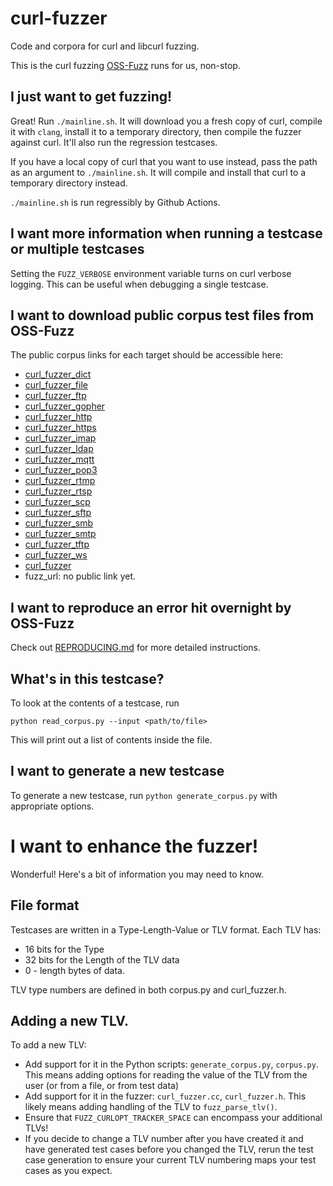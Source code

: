 # curl-fuzzer

Code and corpora for curl and libcurl fuzzing.

This is the curl fuzzing [OSS-Fuzz](https://github.com/google/oss-fuzz/tree/master/projects/curl) runs for us, non-stop.

## I just want to get fuzzing!

Great! Run `./mainline.sh`. It will download you a fresh copy of curl, compile
it with `clang`, install it to a temporary directory, then compile the fuzzer
against curl. It'll also run the regression testcases.

If you have a local copy of curl that you want to use instead, pass the path as
an argument to `./mainline.sh`. It will compile and install that curl to a
temporary directory instead.

`./mainline.sh` is run regressibly by Github Actions.

## I want more information when running a testcase or multiple testcases

Setting the `FUZZ_VERBOSE` environment variable turns on curl verbose logging.
This can be useful when debugging a single testcase.

## I want to download public corpus test files from OSS-Fuzz

The public corpus links for each target should be accessible here:

- [curl_fuzzer_dict](https://storage.googleapis.com/curl-backup.clusterfuzz-external.appspot.com/corpus/libFuzzer/curl_fuzzer_dict/public.zip)
- [curl_fuzzer_file](https://storage.googleapis.com/curl-backup.clusterfuzz-external.appspot.com/corpus/libFuzzer/curl_fuzzer_file/public.zip)
- [curl_fuzzer_ftp](https://storage.googleapis.com/curl-backup.clusterfuzz-external.appspot.com/corpus/libFuzzer/curl_fuzzer_ftp/public.zip)
- [curl_fuzzer_gopher](https://storage.googleapis.com/curl-backup.clusterfuzz-external.appspot.com/corpus/libFuzzer/curl_fuzzer_gopher/public.zip)
- [curl_fuzzer_http](https://storage.googleapis.com/curl-backup.clusterfuzz-external.appspot.com/corpus/libFuzzer/curl_fuzzer_http/public.zip)
- [curl_fuzzer_https](https://storage.googleapis.com/curl-backup.clusterfuzz-external.appspot.com/corpus/libFuzzer/curl_fuzzer_https/public.zip)
- [curl_fuzzer_imap](https://storage.googleapis.com/curl-backup.clusterfuzz-external.appspot.com/corpus/libFuzzer/curl_fuzzer_imap/public.zip)
- [curl_fuzzer_ldap](https://storage.googleapis.com/curl-backup.clusterfuzz-external.appspot.com/corpus/libFuzzer/curl_fuzzer_ldap/public.zip)
- [curl_fuzzer_mqtt](https://storage.googleapis.com/curl-backup.clusterfuzz-external.appspot.com/corpus/libFuzzer/curl_fuzzer_mqtt/public.zip)
- [curl_fuzzer_pop3](https://storage.googleapis.com/curl-backup.clusterfuzz-external.appspot.com/corpus/libFuzzer/curl_fuzzer_pop3/public.zip)
- [curl_fuzzer_rtmp](https://storage.googleapis.com/curl-backup.clusterfuzz-external.appspot.com/corpus/libFuzzer/curl_fuzzer_rtmp/public.zip)
- [curl_fuzzer_rtsp](https://storage.googleapis.com/curl-backup.clusterfuzz-external.appspot.com/corpus/libFuzzer/curl_fuzzer_rtsp/public.zip)
- [curl_fuzzer_scp](https://storage.googleapis.com/curl-backup.clusterfuzz-external.appspot.com/corpus/libFuzzer/curl_fuzzer_scp/public.zip)
- [curl_fuzzer_sftp](https://storage.googleapis.com/curl-backup.clusterfuzz-external.appspot.com/corpus/libFuzzer/curl_fuzzer_sftp/public.zip)
- [curl_fuzzer_smb](https://storage.googleapis.com/curl-backup.clusterfuzz-external.appspot.com/corpus/libFuzzer/curl_fuzzer_smb/public.zip)
- [curl_fuzzer_smtp](https://storage.googleapis.com/curl-backup.clusterfuzz-external.appspot.com/corpus/libFuzzer/curl_fuzzer_smtp/public.zip)
- [curl_fuzzer_tftp](https://storage.googleapis.com/curl-backup.clusterfuzz-external.appspot.com/corpus/libFuzzer/curl_fuzzer_tftp/public.zip)
- [curl_fuzzer_ws](https://storage.googleapis.com/curl-backup.clusterfuzz-external.appspot.com/corpus/libFuzzer/curl_fuzzer_ws/public.zip)
- [curl_fuzzer](https://storage.googleapis.com/curl-backup.clusterfuzz-external.appspot.com/corpus/libFuzzer/curl_fuzzer/public.zip)
- fuzz_url: no public link yet.

## I want to reproduce an error hit overnight by OSS-Fuzz

Check out [REPRODUCING.md](REPRODUCING.md) for more detailed instructions.

## What's in this testcase?

To look at the contents of a testcase, run
```
python read_corpus.py --input <path/to/file>
```
This will print out a list of contents inside the file.

## I want to generate a new testcase

To generate a new testcase, run `python generate_corpus.py` with appropriate
options.

# I want to enhance the fuzzer!

Wonderful! Here's a bit of information you may need to know.

## File format

Testcases are written in a Type-Length-Value or TLV format. Each TLV has:

- 16 bits for the Type
- 32 bits for the Length of the TLV data
- 0 - length bytes of data.

TLV type numbers are defined in both corpus.py and curl_fuzzer.h.

## Adding a new TLV.

To add a new TLV:

- Add support for it in the Python scripts: `generate_corpus.py`, `corpus.py`.
  This means adding options for reading the value of the TLV from the user (or
  from a file, or from test data)
- Add support for it in the fuzzer: `curl_fuzzer.cc`, `curl_fuzzer.h`. This
  likely means adding handling of the TLV to `fuzz_parse_tlv()`.
- Ensure that `FUZZ_CURLOPT_TRACKER_SPACE` can encompass your additional TLVs!
- If you decide to change a TLV number after you have created it and have
  generated test cases before you changed the TLV, rerun the test case
  generation to ensure your current TLV numbering maps your test cases as you
  expect.
